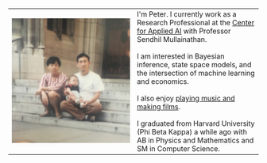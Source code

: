 # 


<table rules=none>
  <tr>
    <td style='width: 50%'>
        <img src="/images/about/baby.jpg" style='width: 100%'>
    </td>
    <td style='width: 50%'>
        I'm Peter. I currently work as a Research Professional at the <a href="https://www.chicagobooth.edu/research/center-for-applied-artificial-intelligence/about">Center for Applied AI</a> with Professor Sendhil Mullainathan. <br><br>
        I am interested in Bayesian inference, state space models, and the intersection of machine learning and economics. <br><br>
        I also enjoy <a href="https://www.youtube.com/channel/UCYSBM54glGczLVWIQHzHmHw">playing music and making films</a>. <br><br>
        I graduated from Harvard University (Phi Beta Kappa) a while ago with AB in Physics and Mathematics and SM in Computer Science.
    </td>
  </tr>
 </table> 

